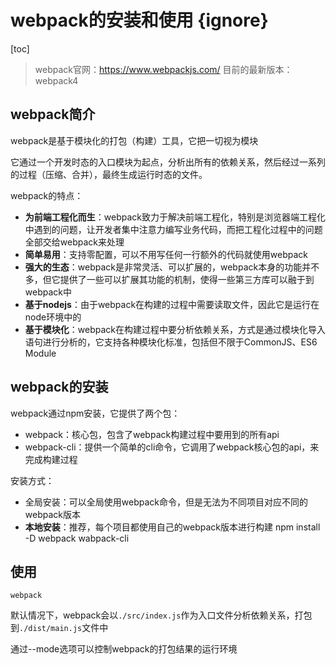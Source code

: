 # webpack的安装和使用 {ignore}

[toc]

> webpack官网：https://www.webpackjs.com/
> 目前的最新版本：webpack4

## webpack简介

webpack是基于模块化的打包（构建）工具，它把一切视为模块

它通过一个开发时态的入口模块为起点，分析出所有的依赖关系，然后经过一系列的过程（压缩、合并），最终生成运行时态的文件。

webpack的特点：

- **为前端工程化而生**：webpack致力于解决前端工程化，特别是浏览器端工程化中遇到的问题，让开发者集中注意力编写业务代码，而把工程化过程中的问题全部交给webpack来处理
- **简单易用**：支持零配置，可以不用写任何一行额外的代码就使用webpack
- **强大的生态**：webpack是非常灵活、可以扩展的，webpack本身的功能并不多，但它提供了一些可以扩展其功能的机制，使得一些第三方库可以融于到webpack中
- **基于nodejs**：由于webpack在构建的过程中需要读取文件，因此它是运行在node环境中的
- **基于模块化**：webpack在构建过程中要分析依赖关系，方式是通过模块化导入语句进行分析的，它支持各种模块化标准，包括但不限于CommonJS、ES6 Module

## webpack的安装

webpack通过npm安装，它提供了两个包：

- webpack：核心包，包含了webpack构建过程中要用到的所有api
- webpack-cli：提供一个简单的cli命令，它调用了webpack核心包的api，来完成构建过程

安装方式：

- 全局安装：可以全局使用webpack命令，但是无法为不同项目对应不同的webpack版本
- **本地安装**：推荐，每个项目都使用自己的webpack版本进行构建
  npm install -D webpack wabpack-cli

## 使用

```shell
webpack
```

默认情况下，webpack会以```./src/index.js```作为入口文件分析依赖关系，打包到```./dist/main.js```文件中

通过--mode选项可以控制webpack的打包结果的运行环境